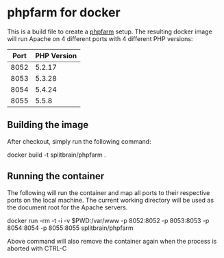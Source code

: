 phpfarm for docker
==================

This is a build file to create a [phpfarm](http://sourceforge.net/projects/phpfarm/)
setup. The resulting docker image will run Apache on 4 different ports with 4
different PHP versions:

Port | PHP Version
-----|-------------
8052 | 5.2.17
8053 | 5.3.28
8054 | 5.4.24
8055 | 5.5.8

Building the image
------------------

After checkout, simply run the following command:

  docker build -t splitbrain/phpfarm .

Running the container
---------------------

The following will run the container and map all ports to their respective ports on the
local machine. The current working directory will be used as the document root for
the Apache servers.

  docker run -rm -t -i -v $PWD:/var/www -p 8052:8052 -p 8053:8053 -p 8054:8054 -p 8055:8055 splitbrain/phpfarm

Above command will also remove the container again when the process is aborted with
CTRL-C
